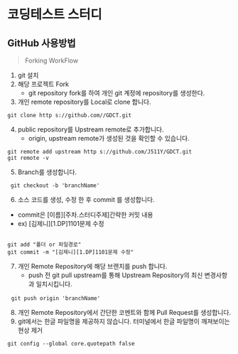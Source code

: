 # 코딩테스트 스터디

## GitHub 사용방법
> Forking WorkFlow
1. git 설치
2. 해당 프로젝트 Fork
    - git repository fork를 하여 개인 git 계정에 repository를 생성한다.
3. 개인 remote repository를 Local로 clone 합니다.
<pre><code>git clone http s://github.com/<username>/GDCT.git</code></pre>
4. public repository를 Upstream remote로 추가합니다.
    - origin, upstream remote가 생성된 것을 확인할 수 있습니다.
<pre>
<code>git remote add upstream http s://github.com/J511Y/GDCT.git</code>
<code>git remote -v</code>
</pre>
5. Branch를 생성합니다.
<pre><code> git checkout -b 'branchName'</code></pre>
6. 소스 코드를 생성, 수정 한 후 commit 를 생성합니다.
  - commit은 [이름][주차.스터디주제]간략한 커밋 내용
  - ex) [김제니][1.DP]1101문제 수정
<pre><code>
git add "폴더 or 파일경로"
git commit -m "[김제니][1.DP]1101문제 수정"
</code></pre>
7. 개인 Remote Repository에 해당 브랜치를 push 합니다.
    - push 전 git pull upstream를 통해 Upstream Repository의 최신 변경사항과 일치시킵니다.
<pre> <code>git push origin 'branchName'</code></pre>
8. 개인 Remote Repository에서 간단한 코멘트와 함께 Pull Request를 생성합니다.
9. git에서는 한글 파일명을 제공하지 않습니다. 터미널에서 한글 파일명이 깨져보이는 현상 제거
<pre><code>git config --global core.quotepath false </code></pre>
